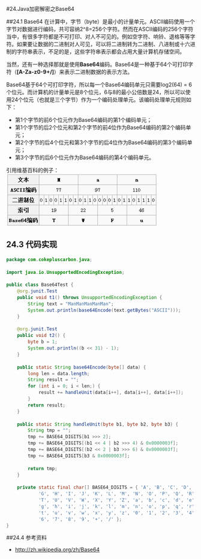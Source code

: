 #24.Java加密解密之Base64

##24.1 Base64
在计算中，字节（byte）是最小的计量单元。ASCII编码使用一个字节对数据进行编码，共可容纳2^8=256个字符。然而在ASCII编码的256个字符当中，有很多字符都是不可打印、对人不可见的。例如空字符、响铃、退格等等字符。如果要让数据的二进制对人可见，可以将二进制转为二进制、八进制或十六进制的字符串表示，不足的是，这些字符串表示都会占用大量计算机存储空间。

当然，还有一种选择那就是使用**Base64**编码。Base64是一种基于64个可打印字符（**[A-Za-z0-9+/]**）来表示二进制数据的表示方法。

Base64基于64个可打印字符，所以每一个Base64编码单元只需要log2(64) = 6个位元。而计算机的计量单元是8个位元，6与8的最小公倍数是24，所以可以使用24个位元（也就是三个字节）作为一个编码处理单元。该编码处理单元规则如下：

 * 第1个字节的前6个位元作为Base64编码的第1个编码单元；
 * 第1个字节的后2个位元和第2个字节的前4位作为Base64编码的第2个编码单元；
 * 第2个字节的后4个位元和第3个字节的后4位作为Base64编码的第3个编码单元；
 * 第3个字节的后6个位元作为Base64编码的第4个编码单元。

引用维基百科的例子：<br>
![Base64编码示例](images/24-1.jpg)

## 24.3 代码实现
```Java
package com.cokepluscarbon.java;

import java.io.UnsupportedEncodingException;

public class Base64Test {
	@org.junit.Test
	public void t1() throws UnsupportedEncodingException {
		String text = "ManManManManMan";
		System.out.println(base64Encode(text.getBytes("ASCII")));
	}

	@org.junit.Test
	public void t2() {
		byte b = 1;
		System.out.println((b << 31) - 1);
	}

	public static String base64Encode(byte[] data) {
		long len = data.length;
		String result = "";
		for (int i = 0; i < len;) {
			result += handleUnit(data[i++], data[i++], data[i++]);
		}
		return result;
	}

	public static String handleUnit(byte b1, byte b2, byte b3) {
		String tmp = "";
		tmp += BASE64_DIGITS[b1 >>> 2];
		tmp += BASE64_DIGITS[(b1 << 4 | b2 >>> 4) & 0x0000003f];
		tmp += BASE64_DIGITS[(b2 << 2 | b3 >>> 6) & 0x0000003f];
		tmp += BASE64_DIGITS[b3 & 0x0000003f];

		return tmp;
	}

	private static final char[] BASE64_DIGITS = { 'A', 'B', 'C', 'D', 'E', 'F',
			'G', 'H', 'I', 'J', 'K', 'L', 'M', 'N', 'O', 'P', 'Q', 'R', 'S',
			'T', 'U', 'V', 'W', 'X', 'Y', 'Z', 'a', 'b', 'c', 'd', 'e', 'f',
			'g', 'h', 'i', 'j', 'k', 'l', 'm', 'n', 'o', 'p', 'q', 'r', 's',
			't', 'u', 'v', 'w', 'x', 'y', 'z', '0', '1', '2', '3', '4', '5',
			'6', '7', '8', '9', '+', '/' };
}

```

##24.4 参考资料
* http://zh.wikipedia.org/zh/Base64